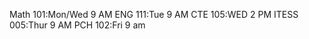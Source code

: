 Math 101:Mon/Wed 9 AM
ENG  111:Tue    9 AM
CTE 105:WED    2 PM
ITESS 005:Thur  9 AM
PCH 102:Fri  9 am
